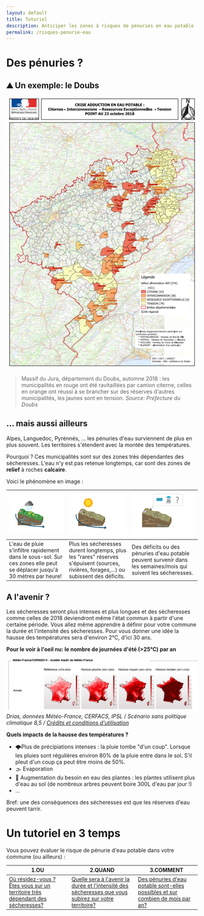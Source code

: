 ```yaml
---
layout: default
title: Tutoriel 
description: Anticiper les zones à risques de pénuries en eau potable
permalink: /risques-penurie-eau
---
```


# Des pénuries ? 

##  ⛰️ Un exemple: le Doubs

![penuries](../pages/images/cartepenuries.png) 

> Massif du Jura, département du Doubs, automne 2018 : les municipalités en rouge ont été ravitaillées par camion citerne, celles en orange ont réussi à se brancher sur des réserves d'autres municipalités, les jaunes sont en tension.
*Source: Préfecture du Doubs* 


## ... mais aussi ailleurs

Alpes, Languedoc, Pyrénnés, ... les pénuries d'eau surviennent de plus en plus souvent. Les territoires s'étendent avec la montée des températures.

Pourquoi ? Ces municipalités sont sur des zones très dépendantes des sécheresses. L'eau n'y est pas retenue longtemps, car sont des zones de **relief** à roches **calcaire**. 

Voici le phénomène en image : 

![explication1](../pages/images/explicationkarst1.png ) | ![explication2](../pages/images/explicationkarst2.png) | ![explication3](../pages/images/explicationkarst3.png)
------------ | ------------- | -------------
L'eau de pluie s'infiltre rapidement dans le sous-sol. Sur ces zones elle peut se déplacer jusqu'à 30 mètres par heure! |  Plus les sécheresses durent longtemps, plus les "rares" réserves s'épuisent (sources, rivières, forages,...) ou subissent des déficits. | Des déficits ou des pénuries d'eau potable peuvent survenir dans les semaines/mois qui suivent les sécheresses. 


## A l'avenir ? 

Les sécheresses seront plus intenses et plus longues et des sécheresses comme celles de 2018 deviendront même l'état commun à partir d'une certaine période.  Vous allez même apprendre à définir pour votre commune la durée et l'intensité des sécheresses. Pour vous donner une idée la hausse des températures sera d'environ 2°C, d'ici 30 ans. 

**Pour le voir à l'oeil nu: le nombre de journées d'été (>25°C) par an**

![Journées d'été](../pages/images/climatjourneesete.png)
*Drias, données Météo-France, CERFACS, IPSL* / *Scénario sans politique climatique 8,5 / [Crédits et conditions d'utilisation](http://www.drias-climat.fr/accompagnement/conditions)*

**Quels impacts de la hausse des températures ?**
* 🌩Plus de précipiations intenses : la pluie tombe "d'un coup". Lorsque les pluies sont régulières environ 80% de la pluie entre dans le sol. S'il pleut d'un coup ça peut être moins de 50%. 
* 🌫 Evaporation
* 🥛 Augmentation du besoin en eau des plantes : les plantes utilisent plus d'eau au sol (de nombreux arbres peuvent boire 300L d'eau par jour !)
* ...

Bref: une des conséquences des sécheresses est que les réserves d'eau peuvent tarrir. 

# Un tutoriel en 3 temps

Vous pouvez évaluer le risque de pénurie d'eau potable dans votre commune (ou ailleurs) : 

1.OU | 2.QUAND | 3.COMMENT
 ------------ | ------------- | -------------
[Où résidez-vous ? Êtes vous sur un territoire très dépendant des sécheresses?](../eau-geologie-karstique) | [Quelle sera à l'avenir la durée et l'intensité des sécheresses que vous subirez sur votre territoire?](../indice-sswi) | [Des pénuries d'eau potable sont-elles possibles et sur combien de mois par an?](../eau-perrenite)
